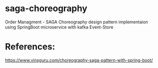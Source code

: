 # saga-choreography
Order Managment - SAGA Choreography design pattern implementaion using SpringBoot microservice with kafka Event-Store

# References:
https://www.vinsguru.com/choreography-saga-pattern-with-spring-boot/

